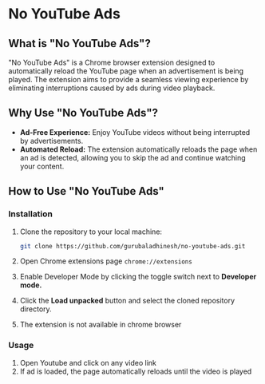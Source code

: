 # No YouTube Ads

## What is "No YouTube Ads"?

"No YouTube Ads" is a Chrome browser extension designed to automatically reload the YouTube page when an advertisement is being played. The extension aims to provide a seamless viewing experience by eliminating interruptions caused by ads during video playback.

## Why Use "No YouTube Ads"?

- **Ad-Free Experience:** Enjoy YouTube videos without being interrupted by advertisements.
- **Automated Reload:** The extension automatically reloads the page when an ad is detected, allowing you to skip the ad and continue watching your content.

## How to Use "No YouTube Ads"

### Installation

1. Clone the repository to your local machine:

   ```bash
   git clone https://github.com/gurubaladhinesh/no-youtube-ads.git
2. Open Chrome extensions page
    ```chrome://extensions```
3. Enable Developer Mode by clicking the toggle switch next to **Developer mode.**
4. Click the **Load unpacked** button and select the cloned repository directory.
5. The extension is not available in chrome browser


### Usage
1. Open Youtube and click on any video link
2. If ad is loaded, the page automatically reloads until the video is played
